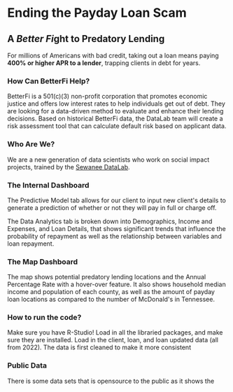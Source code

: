 # Ending the Payday Loan Scam
## A *Better Fi*ght to Predatory Lending

For millions of Americans with bad credit, taking out a loan means paying **400% or higher APR to a lender**, trapping clients in debt for years.

### How Can BetterFi Help?
BetterFi is a 501(c)(3) non-profit corporation that promotes economic justice and offers low interest rates to help individuals get out of debt. They are looking for a data-driven method to evaluate and enhance their lending decisions. Based on historical BetterFi data, the DataLab team will create a risk assessment tool that can calculate default risk based on applicant data.

### Who Are We?
We are a new generation of data scientists who work on social impact projects, trained by the [Sewanee DataLab](https://new.sewanee.edu/sewanee-datalab/).

### The Internal Dashboard
The Predictive Model tab allows for our client to input new client's details to generate a prediction of whether or not they will pay in full or charge off. 

The Data Analytics tab is broken down into  Demographics, Income and Expenses, and Loan Details, that shows significant trends that influence the probability of repayment as well as the relationship between variables and loan repayment.

### The Map Dashboard
The map shows potential predatory lending locations and the Annual Percentage Rate with a hover-over feature. It also shows household median income and population of each county, as well as the amount of payday loan locations as compared to the number of McDonald's in Tennessee. 

### How to run the code?
Make sure you have R-Studio! Load in all the libraried packages, and make sure they are installed. Load in the client, loan, and loan updated data (all from 2022). The data is first cleaned to make it more consistent



### Public Data
There is some data sets that is opensource to the public as it shows the 
